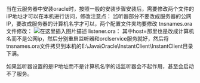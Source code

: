 ﻿当在云服务器中安装oracle时，按照一般的安装步骤安装后，需要修改两个文件的iIP地址才可以在本机进行访问，修改注意点：
监听器部分不要改成服务器的公网IP，要改成服务器的计算机名字才可以，两个配置文件夹均要修改
tnsnames.ora文件修改：
![在这里插入图片描述](https://img-blog.csdnimg.cn/20190106113038465.png?x-oss-process=image/watermark,type_ZmFuZ3poZW5naGVpdGk,shadow_10,text_aHR0cHM6Ly9ibG9nLmNzZG4ubmV0L3FxXzQzMjcwMDc0,size_16,color_FFFFFF,t_70)
listener.ora：
其中host=那里也是改成计算机名而不是公网ip，然后分别重启监听器和orclservice服务就好，然后将tnsnames.ora文件拷贝到本机的E:\Java\Oracle\InstantClient\InstantClient目录下满。


如果监听器设置的是IP地址而不是计算机名字的话监听器会不起作用，甚至会启动不了服务。
